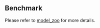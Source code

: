 ## Benchmark

Please refer to [model_zoo](https://mmediting.readthedocs.io/en/latest/modelzoo.html) for more details.
